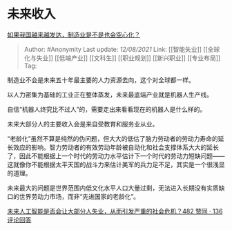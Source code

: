 # 未来收入
[如果我国越来越发达，制造业是不是也会空心化？](https://www.zhihu.com/question/394028190/answer/2049281809)

> Author: #Anonymity 
> Last update: *12/08/2021* 
> Link: [[智能失业]] [[全球化与失业]] [[低端产业]] [[文科生]] [[职业规划]] [[新兴职业]] [[专业布局]]
> Tag:   

制造业不会是未来五十年最主要的人力资源去向，这个对全球都一样。

以人力密集为基础的工业正在整体蒸发，未来最底端产业就是机器人生产线。

自信“机器人终究比不过人”的，需要走出来看看现在的机器人是什么样的。

未来大部分人的主要收入会是来自受教育和服务业从业。

“老龄化”虽然不算是纯然的伪问题，但大大的低估了脑力劳动者的劳动力寿命的延长效应的影响。智力劳动者的有效劳动年龄被自动化和社会支撑体系大大的延长了，因此不能根据上一个时代的劳动力水平估计下一个时代的劳动力短缺问题——这就像你不能根据太平天国的战斗力来估计美军的兵力足不足，其实是一个很浅显的道理。

未来最大的问题是世界范围内低文化水平人口大量过剩，无法进入长期没有实质缺口的世界劳动力市场，而非“先进国家的老龄化”。

[未来人工智能是否会让大部分人失业，从而引发严重的社会危机？482 赞同 · 136 评论回答](https://www.zhihu.com/question/316424064/answer/1738761505)

